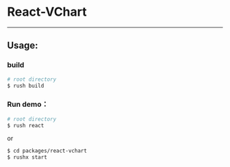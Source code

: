 # React-VChart

---

## Usage:

### build

```bash
# root directory
$ rush build
```

### Run demo：

```bash
# root directory
$ rush react
```

or

```bash
$ cd packages/react-vchart
$ rushx start
```
